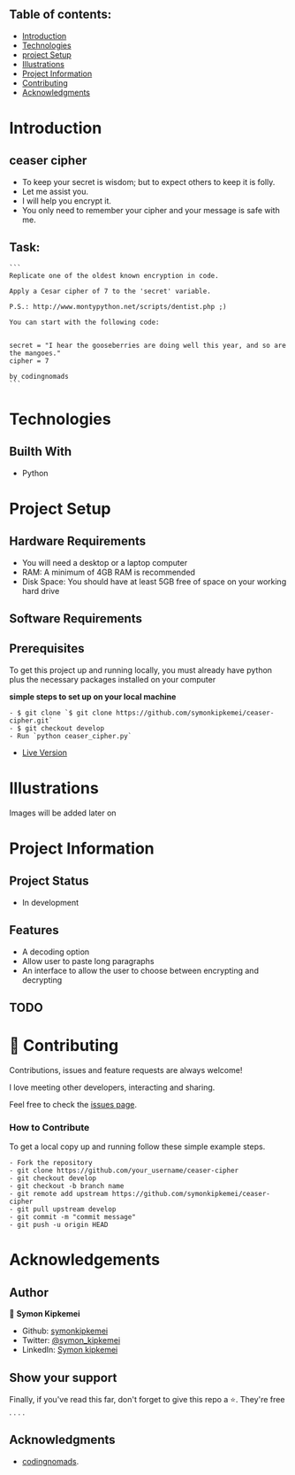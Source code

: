 

## Table of contents:
- [Introduction](#intro)
- [Technologies](#tech)
- [project Setup](#projo)
- [Illustrations](#illus)
- [Project Information](#info)
- [Contributing](#contri)
- [Acknowledgments](#know)

<INTRODUCTION>

<h1 id="intro">Introduction</h1>

## ceaser cipher
- To keep your secret is wisdom; but to expect others to keep it is folly. 
- Let me assist you.
- I will help you encrypt it. 
- You only need to remember your cipher and your message is safe with me.

## Task:
    ```
    Replicate one of the oldest known encryption in code.

    Apply a Cesar cipher of 7 to the 'secret' variable.

    P.S.: http://www.montypython.net/scripts/dentist.php ;)

    You can start with the following code:

    
    secret = "I hear the gooseberries are doing well this year, and so are the mangoes."
    cipher = 7

    by codingnomads
    ```

<TECHNOLOGIES>

<h1 id="tech">Technologies</h1>

## Builth With
- Python


<PROJECT-SETUP>

<h1 id="projo">Project Setup</h1>


## Hardware Requirements
- You will need a desktop or a laptop computer
- RAM: A minimum of 4GB RAM is recommended
- Disk Space: You should have at least 5GB free of space on your working hard drive

## Software Requirements

## Prerequisites

To get this project up and running locally, you must already have python plus the necessary packages installed on your computer

**simple steps to set up on your local machine**

```
- $ git clone `$ git clone https://github.com/symonkipkemei/ceaser-cipher.git`
- $ git checkout develop
- Run `python ceaser_cipher.py`
```

- [Live Version](https://replit.com/@symonkipkemei/ceaser-cipher#ceaser_cipher.py)


<ILLUSTRATIONS>

<h1 id="illus">Illustrations</h1>

Images will be added later on


<PROJECT-INFORMATION>

<h1 id="info">Project Information</h1>

## Project Status
- In development

## Features
- A decoding option
- Allow user to paste long paragraphs
- An interface to allow the user to choose between encrypting and decrypting

## TODO



<CONTRIBUTING>

<h1 id="contri">🤝 Contributing</h1>

Contributions, issues and feature requests are always welcome!

I love meeting other developers, interacting and sharing.

Feel free to check the [issues page](https://github.com/symonkipkemei/ceaser-cipher/issues).

### How to Contribute

To get a local copy up and running follow these simple example steps.

```
- Fork the repository
- git clone https://github.com/your_username/ceaser-cipher
- git checkout develop
- git checkout -b branch name
- git remote add upstream https://github.com/symonkipkemei/ceaser-cipher
- git pull upstream develop
- git commit -m "commit message"
- git push -u origin HEAD
```


<ACKNOWLEDGMENTS>

<h1 id="know">Acknowledgements</h1>

## Author

👤 **Symon Kipkemei**

- Github: [symonkipkemei](https://github.com/symonkipkemei)
- Twitter: [@symon_kipkemei](https://twitter.com/symon_kipkemei)
- LinkedIn: [Symon kipkemei](https://www.linkedin.com/in/symon-kipkemei/)


## Show your support

Finally, if you've read this far, don't forget to give this repo a ⭐️. They're free . . . .

## Acknowledgments

- [codingnomads](https://codingnomads.co/).












 